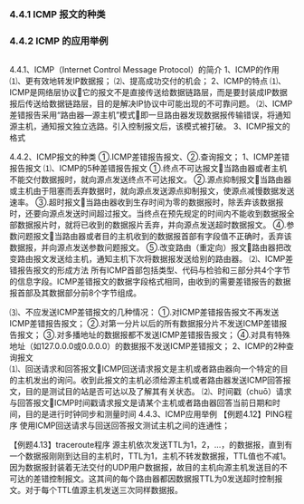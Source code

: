 
### 4.4.1 ICMP 报文的种类

### 4.4.2 ICMP 的应用举例

## 

4.4.1、ICMP（Internet Control Message Protocol）的简介
1、ICMP的作用  ⑴、更有效地转发IP数据报；  ⑵、提高成功交付的机会；
2、ICMP的特点 
⑴、ICMP是网络层协议它的报文不是直接传送给数据链路层，而是要封装成IP数据报后传送给数据链路层，目的是解决IP协议中可能出现的不可靠问题。
⑵、ICMP差错报告采用“路由器—源主机”模式即一旦路由器发现数据报传输错误，将通知源主机，通知报文独立选路。引入控制报文后，该模式被打破。
3、ICMP报文的格式 
 
4.4.2、ICMP报文的种类 ①.ICMP差错报告报文、②.查询报文；
1、ICMP差错报告报文
⑴、ICMP的5种差错报告报文 
①.终点不可达报文当路由器或者主机不能交付数据报时，就向源点发送终点不可达报文。
②.源点抑制报文当路由器或主机由于阻塞而丢弃数据时，就向源点发送源点抑制报文，使源点减慢数据发送速率。
③.超时报文当路由器收到生存时间为零的数据报时，除丢弃该数据报时，还要向源点发送时间超过报文。当终点在预先规定的时间内不能收到数据报全部数据报片时，就将已收到的数据报片丢弃，并向源点发送超时数据报文。
④.参数问题报文当路由器或者目的主机收到的数据报首部有字段值不正确时，丢弃该数据报，并向源点发送参数问题报文。
⑤.改变路由（重定向）报文路由器把改变路由报文发送给主机，通知主机下次将数据报发送给别的路由器。
⑵、ICMP差错报告报文的形成方法  所有ICMP首部包括类型、代码与检验和三部分共4个字节的信息字段。ICMP差错报文的数据字段格式相同，由收到的需要差错报告的数据报首部及其数据部分前8个字节组成。
 
⑶、不应发送ICMP差错报文的几种情况：
①.对ICMP差错报告报文不再发送ICMP差错报告报文；
②.对第一分片以后的所有数据报分片不发送ICMP差错报告报文；
③.对多播地址的数据报都不发送ICMP差错报告报文；
④.对具有特殊地址（如127.0.0.0或0.0.0.0）的数据报不发送ICMP差错报文；
2、ICMP的2种查询报文  
⑴、回送请求和回答报文ICMP回送请求报文是主机或者路由器向一个特定的目的主机发出的询问。收到此报文的主机必须给源主机或者路由器发送ICMP回答报文，目的是测试目的站是否可达以及了解其有关状态。
⑵、时间戳（chuō）请求与回答报文ICMP时间戳请求报文是请某个主机或者路由器回答当前日期和时间，目的是进行时钟同步和测量时间 
4.4.3、ICMP应用举例
【例题4.12】PING程序 使用ICMP回送请求与回送回答报文测试主机之间的连通性；
 
【例题4.13】traceroute程序 源主机依次发送TTL为1，2，…，的数据报，直到有一个数据报刚刚到达目的主机时，TTL为1，主机不转发数据报，TTL值也不减1。因为数据报封装着无法交付的UDP用户数据报，故目的主机向源主机发送目的不可达的差错控制报文。这其间的每个路由器都因数据报TTL为0发送超时控制报文。对于每个TTL值源主机发送三次同样数据报。
 


